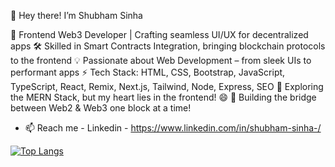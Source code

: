 👋 Hey there! I’m Shubham Sinha

🚀 Frontend Web3 Developer | Crafting seamless UI/UX for decentralized apps
🛠 Skilled in Smart Contracts Integration, bringing blockchain protocols to the frontend
💡 Passionate about Web Development – from sleek UIs to performant apps
⚡ Tech Stack: HTML, CSS, Bootstrap, JavaScript, TypeScript, React, Remix, Next.js, Tailwind, Node, Express, SEO
🌱 Exploring the MERN Stack, but my heart lies in the frontend! 😄
🔗 Building the bridge between Web2 & Web3 one block at a time!

- 📫 Reach me - Linkedin - https://www.linkedin.com/in/shubham-sinha-/ 

[![Top Langs](https://github-readme-stats.vercel.app/api/top-langs/?username=shubhxl&layout=compact)](https://github.com/shubhxl/github-readme-stats)


<!---
shubhxl/shubhxl is a ✨ special ✨ repository because its `README.md` (this file) appears on your GitHub profile.
You can click the Preview link to take a look at your changes.
--->



